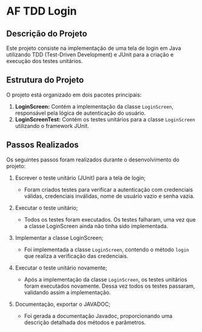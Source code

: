 # AF TDD Login

## Descrição do Projeto

Este projeto consiste na implementação de uma tela de login em Java utilizando TDD (Test-Driven Development) e JUnit para a criação e execução dos testes unitários.

## Estrutura do Projeto

O projeto está organizado em dois pacotes principais:

1. **LoginScreen:** Contém a implementação da classe `LoginScreen`, responsável pela lógica de autenticação do usuário.
2. **LoginScreenTest:** Contém os testes unitários para a classe `LoginScreen` utilizando o framework JUnit.

## Passos Realizados

Os seguintes passos foram realizados durante o desenvolvimento do projeto:

1. Escrever o teste unitário (JUnit) para a tela de login;
   - Foram criados testes para verificar a autenticação com credenciais válidas, credenciais inválidas, nome de usuário vazio e senha vazia.

2. Executar o teste unitário;
   - Todos os testes foram executados. Os testes falharam, uma vez que a classe LoginScreen ainda não tinha sido implementada.

3. Implementar a classe LoginScreen;
   - Foi implementada a classe `LoginScreen`, contendo o método `login` que realiza a verificação das credenciais.

4. Executar o teste unitário novamente;
   - Após a implementação da classe `LoginScreen`, os testes unitários foram executados novamente. Dessa vez todos os testes passaram, validando assim a implementação.

5. Documentação, exportar o JAVADOC;
   - Foi gerada a documentação Javadoc, proporcionando uma descrição detalhada dos métodos e parâmetros.
